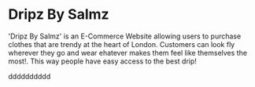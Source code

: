 
# Dripz By Salmz 

'Dripz By Salmz' is an  E-Commerce Website allowing users to purchase clothes that are trendy at the heart of London. Customers can look fly wherever they go and wear ehatever makes them feel like themselves the most!. This way people have easy access to the best drip!


dddddddddd